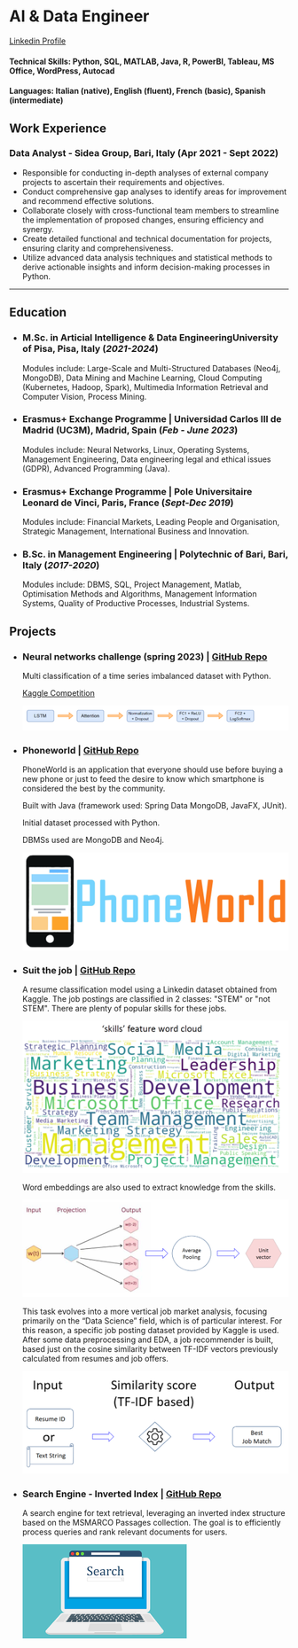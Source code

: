 # AI & Data Engineer
[Linkedin Profile](https://www.linkedin.com/in/daniele-laporta/)

#### Technical Skills: Python, SQL, MATLAB, Java, R, PowerBI, Tableau, MS Office, WordPress, Autocad
#### Languages: Italian (native), English (fluent), French (basic), Spanish (intermediate)

## Work Experience
### Data Analyst - Sidea Group, Bari, Italy (Apr 2021 - Sept 2022)
- Responsible for conducting in-depth analyses of external company projects to ascertain their requirements and objectives.
- Conduct comprehensive gap analyses to identify areas for improvement and recommend effective solutions.
- Collaborate closely with cross-functional team members to streamline the implementation of proposed changes, ensuring efficiency and synergy.
- Create detailed functional and technical documentation for projects, ensuring clarity and comprehensiveness.
- Utilize advanced data analysis techniques and statistical methods to derive actionable insights and inform decision-making processes in Python.

---------------------------------------------------------------------
## Education

- ### M.Sc. in Articial Intelligence & Data EngineeringUniversity of Pisa, Pisa, Italy (_2021-2024_)
  
  Modules include: Large-Scale and Multi-Structured Databases (Neo4j, MongoDB), Data Mining and Machine Learning, Cloud Computing (Kubernetes, Hadoop, Spark), Multimedia Information Retrieval and Computer Vision, Process Mining.

- ### Erasmus+ Exchange Programme | Universidad Carlos III de Madrid (UC3M), Madrid, Spain (_Feb - June 2023_)
  
  Modules include: Neural Networks, Linux, Operating Systems, Management Engineering, Data engineering legal and ethical issues (GDPR), Advanced Programming (Java).

- ### Erasmus+ Exchange Programme | Pole Universitaire Leonard de Vinci, Paris, France (_Sept-Dec 2019_)

  Modules include: Financial Markets, Leading People and Organisation, Strategic Management, International Business and Innovation.

- ### B.Sc. in Management Engineering  | Polytechnic of Bari, Bari, Italy (_2017-2020_)
  
  Modules include: DBMS, SQL, Project Management, Matlab, Optimisation Methods and Algorithms, Management Information Systems, Quality of Productive Processes, Industrial Systems.

## Projects
- ### Neural networks challenge (spring 2023) |  [GitHub Repo](https://github.com/dnlap/Neural-networks-challenge-spring-2023/tree/main)
  
  Multi classification of a time series imbalanced dataset with Python.

  [Kaggle Competition](https://www.kaggle.com/competitions/neural-networks-challenge-spring-2023/overview)

  ![Model](/assets/img/model.png)

- ### Phoneworld  |  [GitHub Repo](https://github.com/dnlap/phoneworld-1)

  PhoneWorld is an application that everyone should use before buying a new phone or just to feed the desire to know which smartphone is considered the best by the community.

  Built with Java (framework used: Spring Data MongoDB, JavaFX, JUnit).

  Initial dataset processed with Python.

  DBMSs used are MongoDB and Neo4j.

  ![logo](/assets/img/phoneworld.png)



- ### Suit the job  |  [GitHub Repo](https://github.com/dnlap/Suit-the-job)
  
  A resume classification model using a Linkedin dataset obtained from Kaggle. 
  The job postings are classified in 2 classes: "STEM" or "not STEM".
  There are plenty of popular skills for these jobs.
  
  ![skillsworldcloud](/assets/img/skillsworldcloud.png)
  
  Word embeddings are also used to extract knowledge from the skills.
  
  ![wordembedding](/assets/img/wordembedding.png)
  
  This task evolves into a more vertical job market analysis, focusing primarily on the “Data Science” field, which is of particular interest. For this reason, a specific job posting dataset provided by Kaggle is used. After some data preprocessing and EDA, a job recommender is built, based just on the cosine similarity between TF-IDF vectors previously calculated from resumes and job offers.
  
  ![tfidfrecommender](/assets/img/tfidfjobrecommender.png)

- ### Search Engine - Inverted Index  |  [GitHub Repo](https://github.com/F-Zinga/MIRCV-project)

  A search engine for text retrieval, leveraging an inverted index structure based on the MSMARCO Passages collection. The goal is to efficiently process queries and rank relevant documents for users.

  ![searchengine](/assets/img/searchengine.png)



